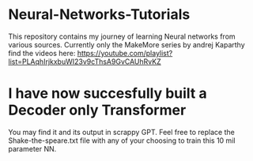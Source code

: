 # Neural-Networks-Tutorials
This repository contains my journey of learning Neural networks from various sources.
Currently only the MakeMore series by andrej Kaparthy find the videos here: https://youtube.com/playlist?list=PLAqhIrjkxbuWI23v9cThsA9GvCAUhRvKZ

# I have now succesfully built a Decoder only Transformer
You may find it and its output in scrappy GPT.
Feel free to replace the Shake-the-speare.txt file with any of your choosing to train this 10 mil parameter NN.
